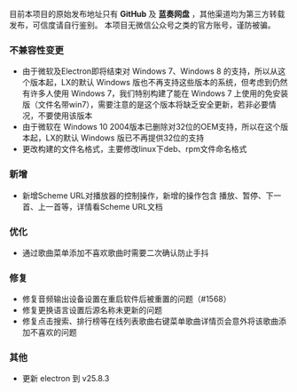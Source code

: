 目前本项目的原始发布地址只有 **GitHub** 及 **蓝奏网盘** ，其他渠道均为第三方转载发布，可信度请自行鉴别。
本项目无微信公众号之类的官方账号，谨防被骗。

### 不兼容性变更

- 由于微软及Electron即将结束对 Windows 7、Windows 8 的支持，所以从这个版本起，LX的默认 Windows 版也不再支持这些版本的系统，但考虑到仍然有许多人使用 Windows 7，我们特别构建了能在 Windows 7 上使用的免安装版（文件名带win7），需要注意的是这个版本将缺乏安全更新，若非必要情况，不要使用该版本
- 由于微软在 Windows 10 2004版本已删除对32位的OEM支持，所以在这个版本起，LX的默认 Windows 版已不再提供32位的支持
- 更改构建的文件名格式，主要修改linux下deb、rpm文件命名格式

### 新增

- 新增Scheme URL对播放器的控制操作，新增的操作包含 播放、暂停、下一首、上一首等，详情看Scheme URL文档

### 优化

- 通过歌曲菜单添加不喜欢歌曲时需要二次确认防止手抖

### 修复

- 修复音频输出设备设置在重启软件后被重置的问题（#1568）
- 修复更换语言设置后源名称未更新的问题
- 修复点击搜索、排行榜等在线列表歌曲右键菜单歌曲详情页会意外将该歌曲添加不喜欢的问题

### 其他

- 更新 electron 到 v25.8.3
